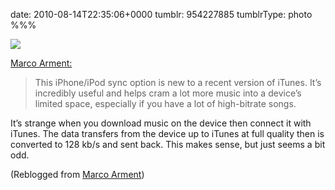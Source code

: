 date: 2010-08-14T22:35:06+0000
tumblr: 954227885
tumblrType: photo
%%%

![](tumblr_l75bw2KgLQ1qz4rgro1_400.png)

[Marco Arment:](http://www.marco.org/952487655)

> This iPhone/iPod sync option is new to a recent version of iTunes. It’s incredibly useful and helps cram a lot more music into a device’s limited space, especially if you have a lot of high-bitrate songs.

It’s strange when you download music on the device then connect it with iTunes. The data transfers from the device up to iTunes at full quality then is converted to 128 kb/s and sent back. This makes sense, but just seems a bit odd. 

(Reblogged from [Marco Arment](https://www.tumblr.com/blog/view/marco/952487655))
